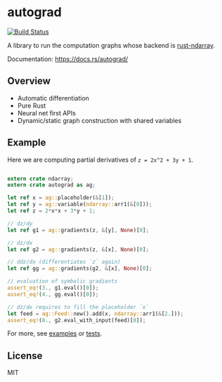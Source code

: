 # autograd

[![Build Status](https://travis-ci.org/perrier1034/rust-autograd.svg?branch=master)](https://travis-ci.org/perrier1034/rust-autograd)

A library to run the computation graphs whose backend is 
[rust-ndarray](https://github.com/bluss/rust-ndarray).

Documentation: https://docs.rs/autograd/


## Overview
* Automatic differentiation
* Pure Rust
* Neural net first APIs
* Dynamic/static graph construction with shared variables

## Example
Here we are computing partial derivatives of `z = 2x^2 + 3y + 1`.

```rust

extern crate ndarray;
extern crate autograd as ag;

let ref x = ag::placeholder(&[1]);
let ref y = ag::variable(ndarray::arr1(&[0]));
let ref z = 2*x*x + 3*y + 1;

// dz/dy
let ref g1 = ag::gradients(z, &[y], None)[0];

// dz/dx
let ref g2 = ag::gradients(z, &[x], None)[0];

// ddz/dx (differentiates `z` again)
let ref gg = ag::gradients(g2, &[x], None)[0];

// evaluation of symbolic gradients
assert_eq!(3., g1.eval()[0]);
assert_eq!(4., gg.eval()[0]);

// dz/dx requires to fill the placeholder `x`
let feed = ag::Feed::new().add(x, ndarray::arr1(&[2.]));
assert_eq!(8., g2.eval_with_input(feed)[0]);

```

For more, see 
[examples](https://github.com/perrier1034/rust-autograd/tree/master/examples) or
[tests](https://github.com/perrier1034/rust-autograd/tree/master/tests). 

## License
MIT
